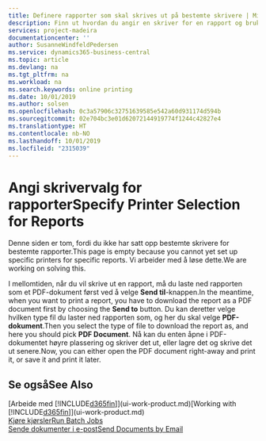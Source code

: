 ```yaml
---
title: Definere rapporter som skal skrives ut på bestemte skrivere | Microsoft-dokumentasjon
description: Finn ut hvordan du angir en skriver for en rapport og bruker siden Skrivervalg.
services: project-madeira
documentationcenter: ''
author: SusanneWindfeldPedersen
ms.service: dynamics365-business-central
ms.topic: article
ms.devlang: na
ms.tgt_pltfrm: na
ms.workload: na
ms.search.keywords: online printing
ms.date: 10/01/2019
ms.author: solsen
ms.openlocfilehash: 0c3a57906c32751639585e542a60d931174d594b
ms.sourcegitcommit: 02e704bc3e01d62072144919774f1244c42827e4
ms.translationtype: HT
ms.contentlocale: nb-NO
ms.lasthandoff: 10/01/2019
ms.locfileid: "2315039"
---
```

# <a name="specify-printer-selection-for-reports"></a><span data-ttu-id="4c964-103">Angi skrivervalg for rapporter</span><span class="sxs-lookup"><span data-stu-id="4c964-103">Specify Printer Selection for Reports</span></span>
<span data-ttu-id="4c964-104">Denne siden er tom, fordi du ikke har satt opp bestemte skrivere for bestemte rapporter.</span><span class="sxs-lookup"><span data-stu-id="4c964-104">This page is empty because you cannot yet set up specific printers for specific reports.</span></span> <span data-ttu-id="4c964-105">Vi arbeider med å løse dette.</span><span class="sxs-lookup"><span data-stu-id="4c964-105">We are working on solving this.</span></span>

<span data-ttu-id="4c964-106">I mellomtiden, når du vil skrive ut en rapport, må du laste ned rapporten som et PDF-dokument først ved å velge **Send til**-knappen.</span><span class="sxs-lookup"><span data-stu-id="4c964-106">In the meantime, when you want to print a report, you have to download the report as a PDF document first by choosing the **Send to** button.</span></span> <span data-ttu-id="4c964-107">Du kan deretter velge hvilken type fil du laster ned rapporten som, og her du skal velge **PDF-dokument**.</span><span class="sxs-lookup"><span data-stu-id="4c964-107">Then you select the type of file to download the report as, and here you should pick **PDF Document**.</span></span> <span data-ttu-id="4c964-108">Nå kan du enten åpne i PDF-dokumentet høyre plassering og skriver det ut, eller lagre det og skrive det ut senere.</span><span class="sxs-lookup"><span data-stu-id="4c964-108">Now, you can either open the PDF document right-away and print it, or save it and print it later.</span></span>

<!--

You can set up reports so that they must be printed on a specific printer. The following are some uses of printer selection:

- You can print reports on special company letterhead.
- You can print reports on different paper sizes.
- You can print reports on the default printer of a specified employee.

You use the **Printer Selections** page to set different values to obtain different output. If you set a specific printer selection, then it takes precedence over a more general printer selection. For example, you can set a printer selection that has values in the **User ID**, **Report ID**, and **Printer Name** fields. This printer selection takes precedence over a printer selection that has blank entries in the **User ID** or **Report ID** fields.

The following table describes the combination of values to specify when you set up printer selections for a report.

|To                                                 |Set the following values                                             |
|---------------------------------------------------|---------------------------------------------------------------------|
|Print a report to a specific printer for all users |Specify values in the **Report ID** and **Printer Name** fields and leave the **User ID** field blank.|
|Print all reports to a specific printer for a specific user|Specify values in the **User ID** and **Printer Name** fields and leave the **Report ID** field blank.|
|Set the default printer for all reports|Specify a value in the **Printer Name** field and leave the **User ID** and **Report ID** fields blank.|
|Print a specific report to the user’s default printer|Specify a value in the **Report ID** field and leave the **Printer Name** and **User ID** fields blank.|
|Print a specific report to a specific printer for a specific user|Specify values in all three fields.|
-->

## <a name="see-also"></a><span data-ttu-id="4c964-109">Se også</span><span class="sxs-lookup"><span data-stu-id="4c964-109">See Also</span></span>
<span data-ttu-id="4c964-110">[Arbeide med [!INCLUDE[d365fin](includes/d365fin_md.md)]](ui-work-product.md)</span><span class="sxs-lookup"><span data-stu-id="4c964-110">[Working with [!INCLUDE[d365fin](includes/d365fin_md.md)]](ui-work-product.md)</span></span>  
[<span data-ttu-id="4c964-111">Kjøre kjørsler</span><span class="sxs-lookup"><span data-stu-id="4c964-111">Run Batch Jobs</span></span>](ui-how-run-batch-jobs.md)  
[<span data-ttu-id="4c964-112">Sende dokumenter i e-post</span><span class="sxs-lookup"><span data-stu-id="4c964-112">Send Documents by Email</span></span>](ui-how-send-documents-email.md)  
